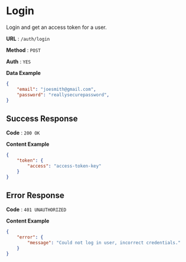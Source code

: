 # Login
Login and get an access token for a user.

**URL** : `/auth/login`

**Method** : `POST`

**Auth** : `YES`

**Data Example**

```json
{
    "email": "joesmith@gmail.com",
    "password": "reallysecurepassword",
}
```

## Success Response
**Code** : `200 OK`

**Content Example**

```json
{
    "token": {
        "access": "access-token-key"
    }
}
```

## Error Response
**Code** : `401 UNAUTHORIZED`

**Content Example**

```json
{
    "error": {
        "message": "Could not log in user, incorrect credentials."
    }
}
```